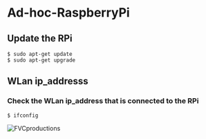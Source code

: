 # Ad-hoc-RaspberryPi

## Update the RPi
```shell
$ sudo apt-get update
$ sudo apt-get upgrade
```

## WLan ip_addresss
### Check the WLan ip_address that is connected to the RPi

```shell
$ ifconfig
```

<img src="https://avatars1.githubusercontent.com/u/4284691?v=3&s=200" title="FVCproductions" alt="FVCproductions">
